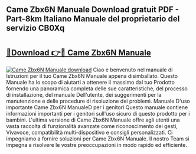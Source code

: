 ## Came Zbx6N Manuale Download gratuit PDF - Part-8km Italiano Manuale del proprietario del servizio CB0Xq

# <h2><a href="http://dfbaki.blite.top/?on=Came+Zbx6N+Manuale">🔗Download 👉🔴 Came Zbx6N Manuale</a></h2>

[![Came Zbx6N Manuale download](https://i.imgur.com/lujVjoI.png)](http://dfbaki.blite.top/?on=Came+Zbx6N+Manuale)
Ciao e benvenuto nel manuale di Istruzioni per il tuo Came Zbx6N Manuale appena disimballato. Questo Manuale ha lo scopo di aiutarti a ottenere il massimo dal tuo Prodotto fornendo una panoramica completa delle sue caratteristiche, del processo di installazione, del manuale Dell'utente, dei suggerimenti per la manutenzione e delle procedure di risoluzione dei problemi. Manuale D'uso importante Came Zbx6N ManualeD per i genitori Questo manuale contiene informazioni importanti per i genitori sull'uso sicuro di questo prodotto per i bambini. L'ultima versione di Came Zbx6N Manuale offre agli utenti una vasta raccolta di funzionalità avanzate come riconoscimento dei gesti, Vivavoce, compatibilità multi-dispositivo e consigli personalizzati. Ci impegniamo a fornire soluzioni per Came Zbx6N Manuale. Il nostro Team si impegna a risolvere le vostre preoccupazioni in modo rapido ed efficiente.
